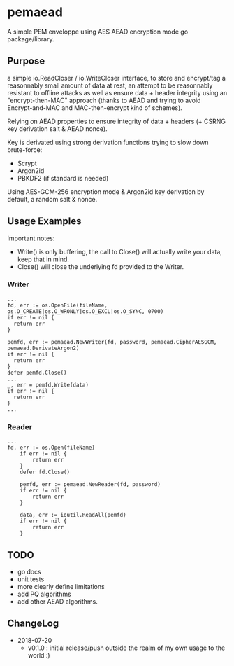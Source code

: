 # pemaead
A simple PEM enveloppe using AES AEAD encryption mode go package/library.

## Purpose
a simple io.ReadCloser / io.WriteCloser interface, to store and encrypt/tag a reasonnably small amount of data at rest, 
an attempt to be reasonnably resistant to offline attacks as well as ensure data + header integrity using an "encrypt-then-MAC" 
approach (thanks to AEAD and trying to avoid Encrypt-and-MAC and MAC-then-encrypt kind of schemes).

Relying on AEAD properties to ensure integrity of data + headers (+ CSRNG key derivation salt & AEAD nonce).

Key is derivated using strong derivation functions trying to slow down brute-force:
* Scrypt
* Argon2id
* PBKDF2 (if standard is needed)

Using AES-GCM-256 encryption mode & Argon2id key derivation by default, a random salt & nonce.

## Usage Examples

Important notes:
* Write() is only buffering, the call to Close() will actually write your data, keep that in mind.
* Close() will close the underlying fd provided to the Writer.
  
### Writer
    ...
    fd, err := os.OpenFile(fileName, os.O_CREATE|os.O_WRONLY|os.O_EXCL|os.O_SYNC, 0700)
    if err != nil {
      return err
    }
  
    pemfd, err := pemaead.NewWriter(fd, password, pemaead.CipherAESGCM, pemaead.DerivateArgon2)
    if err != nil {
      return err
    }
    defer pemfd.Close()
    ...
    _, err = pemfd.Write(data)
    if err != nil {
      return err
    }
    ...
  
### Reader
    ...
    fd, err := os.Open(fileName)
		if err != nil {
			return err
		}
		defer fd.Close()
		
		pemfd, err := pemaead.NewReader(fd, password)
		if err != nil {
			return err
		}
		
		data, err := ioutil.ReadAll(pemfd)
		if err != nil {
			return err
		}


## TODO
* go docs
* unit tests
* more clearly define limitations
* add PQ algorithms
* add other AEAD algorithms.

## ChangeLog

* 2018-07-20
  * v0.1.0 : initial release/push outside the realm of my own usage to the world :)
